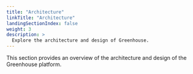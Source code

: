 ```yaml
---
title: "Architecture"
linkTitle: "Architecture"
landingSectionIndex: false
weight: 3
description: >
  Explore the architecture and design of Greenhouse.
---
```


This section provides an overview of the architecture and design of the Greenhouse platform.
